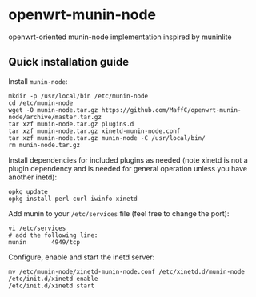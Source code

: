 # openwrt-munin-node
openwrt-oriented munin-node implementation inspired by muninlite

## Quick installation guide
Install `munin-node`:

```
mkdir -p /usr/local/bin /etc/munin-node
cd /etc/munin-node
wget -O munin-node.tar.gz https://github.com/MaffC/openwrt-munin-node/archive/master.tar.gz
tar xzf munin-node.tar.gz plugins.d
tar xzf munin-node.tar.gz xinetd-munin-node.conf
tar xzf munin-node.tar.gz munin-node -C /usr/local/bin/
rm munin-node.tar.gz
```

Install dependencies for included plugins as needed (note xinetd is not a plugin dependency and is needed for general operation unless you have another inetd):

```
opkg update
opkg install perl curl iwinfo xinetd
```

Add munin to your `/etc/services` file (feel free to change the port):

```
vi /etc/services
# add the following line:
munin		4949/tcp
```

Configure, enable and start the inetd server:

```
mv /etc/munin-node/xinetd-munin-node.conf /etc/xinetd.d/munin-node
/etc/init.d/xinetd enable
/etc/init.d/xinetd start
```
